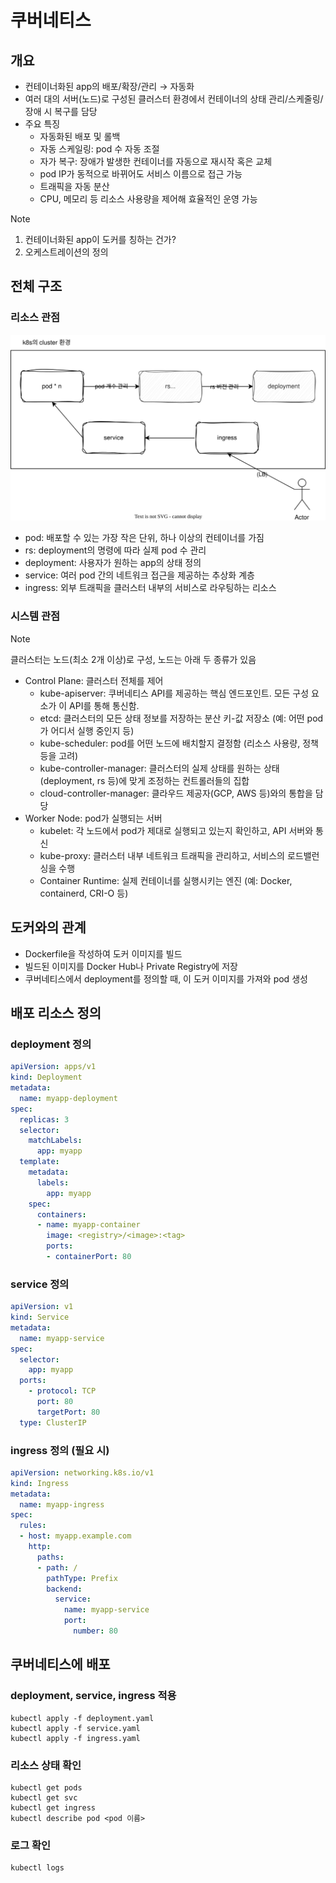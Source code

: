 # 쿠버네티스

## 개요

- 컨테이너화된 app의 배포/확장/관리 &rarr; 자동화
- 여러 대의 서버(노드)로 구성된 클러스터 환경에서 컨테이너의 상태 관리/스케줄링/장애 시 복구를 담당
- 주요 특징
  - 자동화된 배포 및 롤백
  - 자동 스케일링: pod 수 자동 조절
  - 자가 복구: 장애가 발생한 컨테이너를 자동으로 재시작 혹은 교체
  - pod IP가 동적으로 바뀌어도 서비스 이름으로 접근 가능
  - 트래픽을 자동 분산
  - CPU, 메모리 등 리소스 사용량을 제어해 효율적인 운영 가능

> [!NOTE]
> 1. 컨테이너화된 app이 도커를 칭하는 건가?
> 2. 오케스트레이션의 정의

## 전체 구조

### 리소스 관점
 
![structure](./structure.drawio.svg)

- pod: 배포할 수 있는 가장 작은 단위, 하나 이상의 컨테이너를 가짐
- rs: deployment의 명령에 따라 실제 pod 수 관리
- deployment: 사용자가 원하는 app의 상태 정의
- service: 여러 pod 간의 네트워크 접근을 제공하는 추상화 계층
- ingress: 외부 트래픽을 클러스터 내부의 서비스로 라우팅하는 리소스

### 시스템 관점

> [!NOTE]
> 클러스터는 노드(최소 2개 이상)로 구성, 노드는 아래 두 종류가 있음

- Control Plane: 클러스터 전체를 제어
  - kube-apiserver: 쿠버네티스 API를 제공하는 핵심 엔드포인트. 모든 구성 요소가 이 API를 통해 통신함.
  - etcd: 클러스터의 모든 상태 정보를 저장하는 분산 키-값 저장소 (예: 어떤 pod가 어디서 실행 중인지 등)
  - kube-scheduler: pod를 어떤 노드에 배치할지 결정함 (리소스 사용량, 정책 등을 고려)
  - kube-controller-manager: 클러스터의 실제 상태를 원하는 상태(deployment, rs 등)에 맞게 조정하는 컨트롤러들의 집합
  - cloud-controller-manager: 클라우드 제공자(GCP, AWS 등)와의 통합을 담당
- Worker Node: pod가 실행되는 서버
  - kubelet: 각 노드에서 pod가 제대로 실행되고 있는지 확인하고, API 서버와 통신
  - kube-proxy: 클러스터 내부 네트워크 트래픽을 관리하고, 서비스의 로드밸런싱을 수행
  - Container Runtime: 실제 컨테이너를 실행시키는 엔진 (예: Docker, containerd, CRI-O 등)

## 도커와의 관계

- Dockerfile을 작성하여 도커 이미지를 빌드
- 빌드된 이미지를 Docker Hub나 Private Registry에 저장
- 쿠버네티스에서 deployment를 정의할 때, 이 도커 이미지를 가져와 pod 생성

## 배포 리소스 정의

### deployment 정의

```yaml
apiVersion: apps/v1
kind: Deployment
metadata:
  name: myapp-deployment
spec:
  replicas: 3
  selector:
    matchLabels:
      app: myapp
  template:
    metadata:
      labels:
        app: myapp
    spec:
      containers:
      - name: myapp-container
        image: <registry>/<image>:<tag>
        ports:
        - containerPort: 80
```

### service 정의

```yaml
apiVersion: v1
kind: Service
metadata:
  name: myapp-service
spec:
  selector:
    app: myapp
  ports:
    - protocol: TCP
      port: 80
      targetPort: 80
  type: ClusterIP
```

### ingress 정의 (필요 시)

```yaml
apiVersion: networking.k8s.io/v1
kind: Ingress
metadata:
  name: myapp-ingress
spec:
  rules:
  - host: myapp.example.com
    http:
      paths:
      - path: /
        pathType: Prefix
        backend:
          service:
            name: myapp-service
            port:
              number: 80
```

## 쿠버네티스에 배포

### deployment, service, ingress 적용

```
kubectl apply -f deployment.yaml
kubectl apply -f service.yaml
kubectl apply -f ingress.yaml
```

### 리소스 상태 확인

```
kubectl get pods
kubectl get svc
kubectl get ingress
kubectl describe pod <pod 이름>
```

### 로그 확인

```
kubectl logs
```
